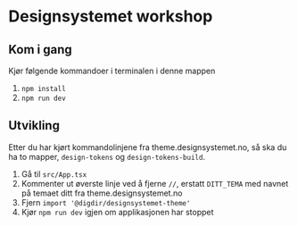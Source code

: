 # Designsystemet workshop


## Kom i gang

Kjør følgende kommandoer i terminalen i denne mappen
1. `npm install`
2. `npm run dev`

## Utvikling

Etter du har kjørt kommandolinjene fra theme.designsystemet.no, så ska du ha to mapper, `design-tokens` og `design-tokens-build`.

1. Gå til `src/App.tsx`
2. Kommenter ut øverste linje ved å fjerne `//`, erstatt `DITT_TEMA` med navnet på temaet ditt fra theme.designsystemet.no
3. Fjern `import '@digdir/designsystemet-theme'`
4. Kjør `npm run dev` igjen om applikasjonen har stoppet